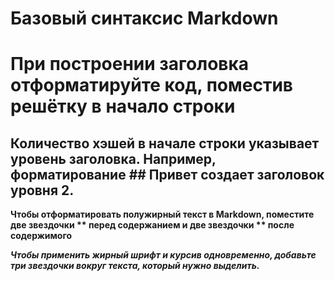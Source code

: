 # Базовый синтаксис Markdown
# При построении заголовка отформатируйте код, поместив решётку в начало строки
## Количество хэшей в начале строки указывает уровень заголовка. Например, форматирование ## Привет создает заголовок уровня 2.
**Чтобы отформатировать полужирный текст в Markdown, поместите две звездочки ** перед содержанием и две звездочки ** после содержимого**

***Чтобы применить жирный шрифт и курсив одновременно, добавьте три звездочки вокруг текста, который нужно выделить.***